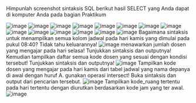 Himpunlah screenshot sintaksis SQL berikut hasil SELECT yang Anda dapat di komputer Anda pada bagian Praktikum

![image](https://github.com/AliviaRefalina/praktikum.md/assets/160213665/e0d9d637-1956-499d-89c7-4439aac3035c)
![image](https://github.com/AliviaRefalina/praktikum.md/assets/160213665/b30af5e8-40c8-49c0-9dd2-7aa73e8e2fb4)
![image](https://github.com/AliviaRefalina/praktikum.md/assets/160213665/1fce2c4e-6e69-47f3-ac08-037e01a0f69c)
![image](https://github.com/AliviaRefalina/praktikum.md/assets/160213665/098bd30a-421a-4700-89c5-a331056eaf6c)
![image](https://github.com/AliviaRefalina/praktikum.md/assets/160213665/4a392708-b5f3-4fc8-b0c1-3753f774cb23)
![image](https://github.com/AliviaRefalina/praktikum.md/assets/160213665/45ef787d-0ae2-49a5-befd-f4caabf054dd)
![image](https://github.com/AliviaRefalina/praktikum.md/assets/160213665/7ca5604e-0e04-4e79-a0a1-25579d45d765)
![image](https://github.com/AliviaRefalina/praktikum.md/assets/160213665/0a696690-f3bd-4310-bf63-c97be99690d8)
![image](https://github.com/AliviaRefalina/praktikum.md/assets/160213665/b91a8849-130c-452b-a5b4-693166f93124)
![image](https://github.com/AliviaRefalina/praktikum.md/assets/160213665/55f975f2-4fd1-4643-8929-afc00981c5de)
![image](https://github.com/AliviaRefalina/praktikum.md/assets/160213665/9da9df2f-4a08-4e39-a216-e1b49b8af9d9)
![image](https://github.com/AliviaRefalina/praktikum.md/assets/160213665/0b097a23-7d64-41b6-a838-6e324de4c310)
![image](https://github.com/AliviaRefalina/praktikum.md/assets/160213665/e326a65f-41c3-4371-af79-6f4b839768db)
![image](https://github.com/AliviaRefalina/praktikum.md/assets/160213665/fdc9f2a5-63fc-4799-a9fb-a462141cd625)
Bagaimana sintaksis untuk menampilkan semua kolom jadwal pada hari kamis yang dimulai pada pukul 08:40? Tidak tahu keluarannya!
![image](https://github.com/AliviaRefalina/praktikum.md/assets/160213665/6dc4c65f-e02e-474b-a6df-a94f8f9e6a6d)
menawarkan jumlah dosen yang mengajar pada hari selasa! Tunjukkan sintaksis dan outputnya! Kemudian tampilkan daftar semua kode dosen yang sesuai dengan kondisi tersebut! Tunjukkan sintaksis dan outputnya!
![image](https://github.com/AliviaRefalina/praktikum.md/assets/160213665/fd1a94c7-a835-4b7a-8653-eecb30e67034)
Tampilkan kode dosen yang mengajar pada hari kamis dari tabel jadwal yang nama depanya di awal dengan huruf A. gunakan operasi intersect! Buka sintaksis dan output dari pencarian tersebut.
![image](https://github.com/AliviaRefalina/praktikum.md/assets/160213665/e6fcb808-cd47-419e-a763-62f6d47c04f0)
Tampilkan kode_ruang tertentu pada hari tertentu dengan diurutkan berdasarkan kode jam yang ter awal.
![image](https://github.com/AliviaRefalina/praktikum.md/assets/160213665/8167bc71-cf93-43d3-9f22-33993265f2e6)
